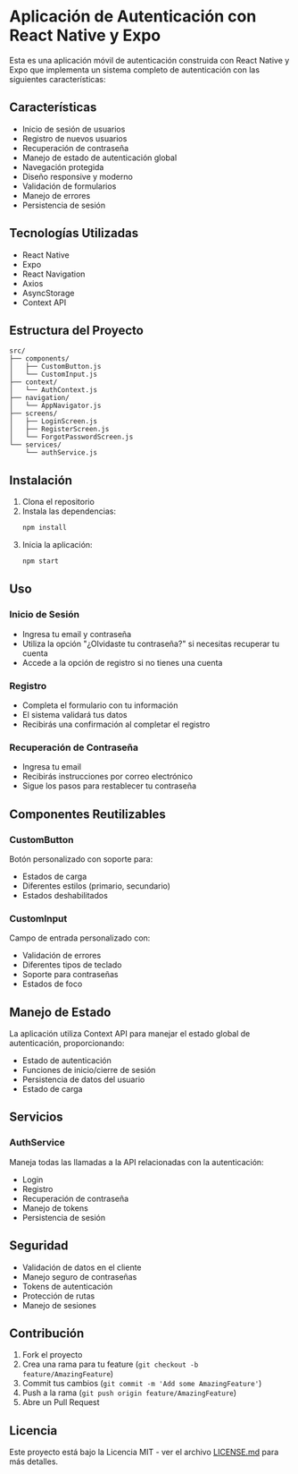 # Aplicación de Autenticación con React Native y Expo

Esta es una aplicación móvil de autenticación construida con React Native y Expo que implementa un sistema completo de autenticación con las siguientes características:

## Características

- Inicio de sesión de usuarios
- Registro de nuevos usuarios
- Recuperación de contraseña
- Manejo de estado de autenticación global
- Navegación protegida
- Diseño responsive y moderno
- Validación de formularios
- Manejo de errores
- Persistencia de sesión

## Tecnologías Utilizadas

- React Native
- Expo
- React Navigation
- Axios
- AsyncStorage
- Context API

## Estructura del Proyecto

```
src/
├── components/
│   ├── CustomButton.js
│   └── CustomInput.js
├── context/
│   └── AuthContext.js
├── navigation/
│   └── AppNavigator.js
├── screens/
│   ├── LoginScreen.js
│   ├── RegisterScreen.js
│   └── ForgotPasswordScreen.js
└── services/
    └── authService.js
```

## Instalación

1. Clona el repositorio
2. Instala las dependencias:
   ```bash
   npm install
   ```
3. Inicia la aplicación:
   ```bash
   npm start
   ```

## Uso

### Inicio de Sesión
- Ingresa tu email y contraseña
- Utiliza la opción "¿Olvidaste tu contraseña?" si necesitas recuperar tu cuenta
- Accede a la opción de registro si no tienes una cuenta

### Registro
- Completa el formulario con tu información
- El sistema validará tus datos
- Recibirás una confirmación al completar el registro

### Recuperación de Contraseña
- Ingresa tu email
- Recibirás instrucciones por correo electrónico
- Sigue los pasos para restablecer tu contraseña

## Componentes Reutilizables

### CustomButton
Botón personalizado con soporte para:
- Estados de carga
- Diferentes estilos (primario, secundario)
- Estados deshabilitados

### CustomInput
Campo de entrada personalizado con:
- Validación de errores
- Diferentes tipos de teclado
- Soporte para contraseñas
- Estados de foco

## Manejo de Estado

La aplicación utiliza Context API para manejar el estado global de autenticación, proporcionando:
- Estado de autenticación
- Funciones de inicio/cierre de sesión
- Persistencia de datos del usuario
- Estado de carga

## Servicios

### AuthService
Maneja todas las llamadas a la API relacionadas con la autenticación:
- Login
- Registro
- Recuperación de contraseña
- Manejo de tokens
- Persistencia de sesión

## Seguridad

- Validación de datos en el cliente
- Manejo seguro de contraseñas
- Tokens de autenticación
- Protección de rutas
- Manejo de sesiones

## Contribución

1. Fork el proyecto
2. Crea una rama para tu feature (`git checkout -b feature/AmazingFeature`)
3. Commit tus cambios (`git commit -m 'Add some AmazingFeature'`)
4. Push a la rama (`git push origin feature/AmazingFeature`)
5. Abre un Pull Request

## Licencia

Este proyecto está bajo la Licencia MIT - ver el archivo [LICENSE.md](LICENSE.md) para más detalles.